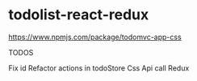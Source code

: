 # todolist-react-redux


https://www.npmjs.com/package/todomvc-app-css


TODOS

Fix id
Refactor actions in todoStore
Css
Api call
Redux
